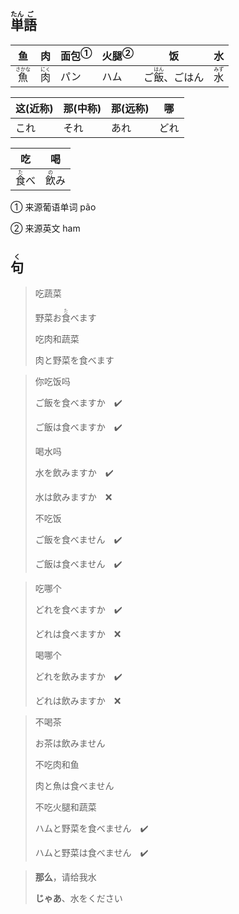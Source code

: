 ## <ruby><rb>単</rb><rt>たん</rt></ruby><ruby><rb>語</rb><rt>ご</rt></ruby>

| 鱼                                   | 肉                                  | <a>面包</a><sup>①</sup> | <a>火腿</a><sup>②</sup> | 饭                                       | 水                                  |
| ----------------------------------- | ---------------------------------- | --------------------- | --------------------- | --------------------------------------- | ---------------------------------- |
| <ruby><rb>魚</rb><rt>さかな</rt></ruby> | <ruby><rb>肉</rb><rt>にく</rt></ruby> | パン                    | ハム                    | ご<ruby><rb>飯</rb><rt>はん</rt></ruby>、ごはん | <ruby><rb>水</rb><rt>みず</rt></ruby> |

| 这(近称) | 那(中称) | 那(远称) | 哪   |
| ----- | ----- | ----- | --- |
| これ    | それ    | あれ    | どれ  |

| 吃                                  | 喝                                  |
| ---------------------------------- | ---------------------------------- |
| <ruby><rb>食</rb><rt>た</rt></ruby>べ | <ruby><rb>飲</rb><rt>の</rt></ruby>み |

① 来源葡语单词 pão

② 来源英文 ham

## <ruby><rb>句</rb><rt>く</rt></ruby>

> 吃蔬菜
> 
> 野菜お<ruby><rb>食</rb><rt>た</rt></ruby>べます
> 
> 吃肉和蔬菜
> 
> 肉と野菜を食べます

> 你吃饭吗
>
> ご飯を食べますか　✔️
>
> ご飯は食べますか　✔️
>
> 喝水吗
>
> 水を飲みますか　✔️
>
> 水は飲みますか　❌
>
> 不吃饭
>
> ご飯を食べません　✔️
>
> ご飯は食べません　✔️

> 吃哪个
> 
> どれを食べますか　✔️
> 
> どれは食べますか　❌
> 
> 喝哪个
> 
> どれを飲みますか　✔️
> 
> どれは飲みますか　❌

> 不喝茶
>
> お茶は飲みません
>
> 不吃肉和鱼
>
> 肉と魚は食べません
>
> 不吃火腿和蔬菜
>
> ハムと野菜を食べません　✔️
>
> ハムと野菜は食べません　✔️

> **那么**，请给我水
> 
> **じゃあ**、水をください